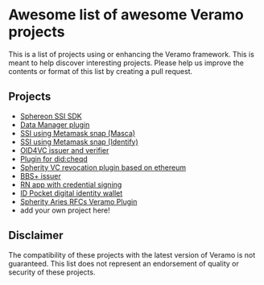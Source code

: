 # Awesome list of awesome Veramo projects

This is a list of projects using or enhancing the Veramo framework. This is meant to help discover interesting projects.
Please help us improve the contents or format of this list by creating a pull request.

## Projects

  * [Sphereon SSI SDK](https://github.com/Sphereon-Opensource/ssi-sdk)  
  * [Data Manager plugin](https://github.com/blockchain-lab-um/masca/tree/develop/packages/datamanager)
  * [SSI using Metamask snap (Masca)](https://masca.io/)
  * [SSI using Metamask snap (Identify)](https://github.com/tuum-tech/identify/tree/main/packages/snap)
  * [OID4VC issuer and verifier](https://github.com/blockchain-lab-um/oid4vc-monorepo)
  * [Plugin for did:cheqd](https://github.com/cheqd/did-provider-cheqd)
  * [Spherity VC revocation plugin based on ethereum](https://github.com/spherity/ethr-revocation-registry-veramo-plugin)
  * [BBS+ issuer](https://github.com/pcibraro/veramo-bls-issuer/tree/main)
  * [RN app with credential signing](https://github.com/symfoni/identity-wallet)
  * [ID Pocket digital identity wallet](https://rktechworks.com/idpocket)
  * [Spherity Aries RFCs Veramo Plugin](https://github.com/spherity/aries-rfcs-veramo-plugin)
  * add your own project here!

## Disclaimer

The compatibility of these projects with the latest version of Veramo is not guaranteed.
This list does not represent an endorsement of quality or security of these projects.
